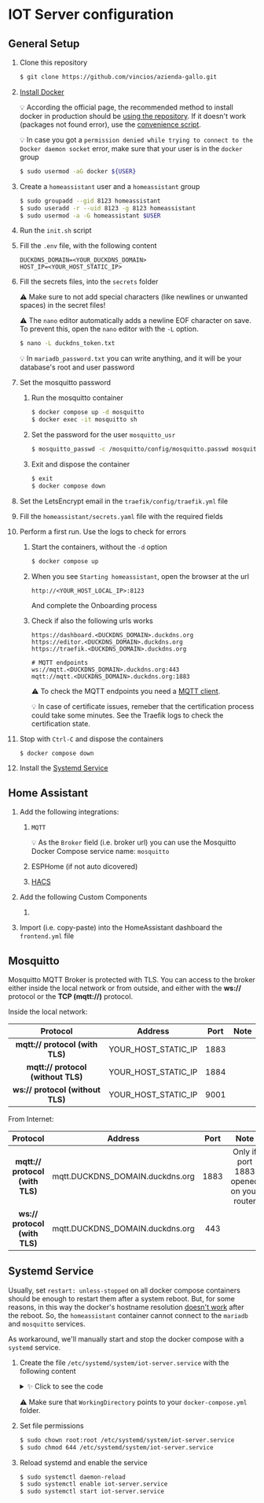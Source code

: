 # IOT Server configuration

## General Setup
1. Clone this repository

    ```sh
    $ git clone https://github.com/vincios/azienda-gallo.git
    ```

2. [Install Docker](https://docs.docker.com/engine/install/raspbian/)

    💡 According the official page, the recommended method to install docker in production should be [using the repository](https://docs.docker.com/engine/install/raspbian/#install-using-the-repository). If it doesn't work (packages not found error), use the [convenience script](https://docs.docker.com/engine/install/raspbian/#install-using-the-convenience-script).

    💡 In case you got a `permission denied while trying to connect to the Docker daemon socket` error, make sure that your user is in the `docker` group

    ```sh
    $ sudo usermod -aG docker ${USER}
    ```

3. Create a `homeassistant` user and a `homeassistant` group

    ```sh
    $ sudo groupadd --gid 8123 homeassistant
    $ sudo useradd -r --uid 8123 -g 8123 homeassistant
    $ sudo usermod -a -G homeassistant $USER
    ```

4. Run the `init.sh` script

5. Fill the `.env` file, with the following content

    ```env
    DUCKDNS_DOMAIN=<YOUR_DUCKDNS_DOMAIN>
    HOST_IP=<YOUR_HOST_STATIC_IP>
    ```

6. Fill the secrets files, into the `secrets` folder   

    ⚠️ Make sure to not add special characters (like newlines or unwanted spaces) in the secret files! 
    
    ⚠️ The `nano` editor automatically adds a newline EOF character on save. To prevent this, open the `nano` editor with the `-L` option.

    ```sh
    $ nano -L duckdns_token.txt
    ```

    💡 In `mariadb_password.txt` you can write anything, and it will be your database's root and user password

7. Set the mosquitto password

    1. Run the mosquitto container
        
        ```sh
        $ docker compose up -d mosquitto
        $ docker exec -it mosquitto sh
        ```

    2. Set the password for the user `mosquitto_usr`

        ```sh
        $ mosquitto_passwd -c /mosquitto/config/mosquitto.passwd mosquitto_usr
        ```

    3. Exit and dispose the container

        ```sh
        $ exit
        $ docker compose down
        ```

8. Set the LetsEncrypt email in the `traefik/config/traefik.yml` file

9. Fill the `homeassistant/secrets.yaml` file with the required fields

10. Perform a first run. Use the logs to check for errors

    1. Start the containers, without the `-d` option
    
        ```sh
        $ docker compose up
        ```

    2. When you see `Starting homeassistant`, open the browser at the url

        ```
        http://<YOUR_HOST_LOCAL_IP>:8123
        ```

        And complete the Onboarding process
    
    3. Check if also the following urls works

        ```
        https://dashboard.<DUCKDNS_DOMAIN>.duckdns.org
        https://editor.<DUCKDNS_DOMAIN>.duckdns.org
        https://traefik.<DUCKDNS_DOMAIN>.duckdns.org

        # MQTT endpoints
        ws://mqtt.<DUCKDNS_DOMAIN>.duckdns.org:443
        mqtt://mqtt.<DUCKDNS_DOMAIN>.duckdns.org:1883
        ```

        ⚠️ To check the MQTT endpoints you need a [MQTT client](http://mqtt-explorer.com/).

        💡 In case of certificate issues, remeber that the certification process could take some minutes. See the Traefik logs to check the certification state.

11. Stop with `Ctrl-C` and dispose the containers

    ```sh
    $ docker compose down
    ```

12. Install the [Systemd Service](#systemd-service)

## Home Assistant
1. Add the following integrations:

    1. `MQTT`

        💡 As the `Broker` field (i.e. broker url) you can use the Mosquitto Docker Compose service name: `mosquitto`
    2. ESPHome (if not auto dicovered)
    3. [HACS](https://hacs.xyz/)

2. Add the following Custom Components

    1.

3. Import (i.e. copy-paste) into the HomeAssistant dashboard the `frontend.yml` file


## Mosquitto
Mosquitto MQTT Broker is protected with TLS. You can access to the broker either inside the local network or from outside, and either with the **ws://** protocol or the **TCP (mqtt://)** protocol.

Inside the local network:

|            **Protocol**            |     **Address**     | **Port** | **Note** |
|:----------------------------------:|:-------------------:|:--------:|:--------:|
| **mqtt:// protocol (with TLS)**    | YOUR_HOST_STATIC_IP | 1883     |          |
| **mqtt:// protocol (without TLS)** | YOUR_HOST_STATIC_IP | 1884     |          |
| **ws:// protocol (without TLS)**   | YOUR_HOST_STATIC_IP | 9001     |          |

From Internet:

|           **Protocol**          |           **Address**           | **Port** |                 **Note**                |
|:-------------------------------:|:-------------------------------:|:--------:|:---------------------------------------:|
| **mqtt:// protocol (with TLS)** | mqtt.DUCKDNS_DOMAIN.duckdns.org | 1883     | Only if port 1883 opened on your router |
| **ws:// protocol (with TLS)**   | mqtt.DUCKDNS_DOMAIN.duckdns.org | 443      |                                         |

## Systemd Service
Usually, set `restart: unless-stopped` on all docker compose containers should be enough to restart them after a system reboot. But, for some reasons, in this way the docker's hostname resolution [doesn't work](https://github.com/moby/libnetwork/issues/2049) after the reboot. So, the `homeassistant` container cannot connect to the `mariadb` and `mosquitto` services.

As workaround, we'll manually start and stop the docker compose with a `systemd` service.

1. Create the file `/etc/systemd/system/iot-server.service` with the following content

    <details>
    <summary>✨ Click to see the code</summary>

    ```ini
    [Unit]
    Description=IOT Server Service
    Requires=docker.service
    After=docker.service

    [Service]
    Type=oneshot
    RemainAfterExit=yes
    WorkingDirectory=/home/raspi/iot-server
    ExecStart=/usr/bin/docker compose up -d
    ExecStop=/usr/bin/docker compose down
    TimeoutStartSec=0

    [Install]
    WantedBy=multi-user.target
    ```

    </details>

    ⚠️ Make sure that `WorkingDirectory` points to your `docker-compose.yml` folder.

2. Set file permissions

    ```bash
    $ sudo chown root:root /etc/systemd/system/iot-server.service
    $ sudo chmod 644 /etc/systemd/system/iot-server.service
    ```

4. Reload systemd and enable the service

    ```bash
    $ sudo systemctl daemon-reload
    $ sudo systemctl enable iot-server.service
    $ sudo systemctl start iot-server.service
    ```